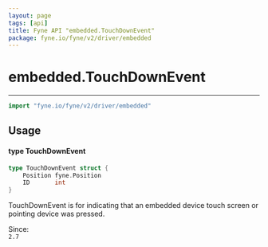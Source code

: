```yaml
---
layout: page
tags: [api]
title: Fyne API "embedded.TouchDownEvent"
package: fyne.io/fyne/v2/driver/embedded
---
```


# embedded.TouchDownEvent
---
```go
import "fyne.io/fyne/v2/driver/embedded"
```

## Usage

#### type TouchDownEvent

```go
type TouchDownEvent struct {
	Position fyne.Position
	ID       int
}
```

TouchDownEvent is for indicating that an embedded device touch screen or pointing device was pressed.


<div class="since">Since: <code>
2.7</code></div>
